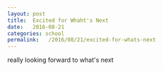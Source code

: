 ```yaml
---
layout: post
title:  Excited for Whaht's Next
date:   2016-08-21
categories: school
permalink:   /2016/08/21/excited-for-whats-next
---
```


really looking forward to what's next
